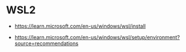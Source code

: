 # WSL2

- https://learn.microsoft.com/en-us/windows/wsl/install

- https://learn.microsoft.com/en-us/windows/wsl/setup/environment?source=recommendations

